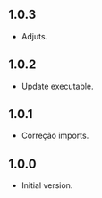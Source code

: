 ## 1.0.3

- Adjuts.
## 1.0.2

- Update executable.
## 1.0.1

- Correção imports.
## 1.0.0

- Initial version.
